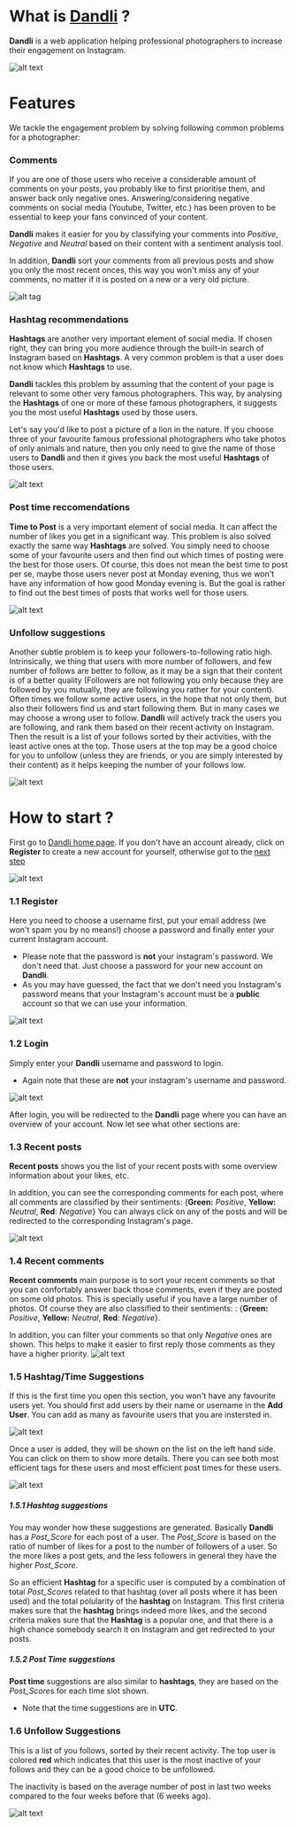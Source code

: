 # What is [Dandli](http://129.132.114.13:8000/) ?

**Dandli** is a web application helping professional photographers to increase their engagement on Instagram. 


![alt text](team42/web_src/about/overview.png)

# Features

We tackle the engagement problem by solving following common problems for a photographer:

### Comments
If you are one of those users who receive a considerable amount of comments on your posts, you probably like to first prioritise them, and answer back only negative ones. Answering/considering negative comments on social media (Youtube, Twitter, etc.) has been proven to be essential to keep your fans convinced of your content.  

**Dandli** makes it easier for you by classifying your comments into *Positive*, *Negative* and *Neutral* based on their content with a sentiment analysis tool.  

In addition, **Dandli** sort your comments from all previous posts and show you only the most recent onces, this way you won't miss any of your comments, no matter if it is posted on a new or a very old picture.

![alt tag](/team42/web_src/about/comments_list.png)

### Hashtag recommendations 
**Hashtags** are another very important element of social media. If chosen right, they can bring you more audience through the built-in search of Instagram based on **Hashtags**. A very common problem is that a user does not know which **Hashtags** to use.  

**Dandli** tackles this problem by assuming that the content of your page is relevant to some other very famous photographers. This way, by analysing the **Hashtags** of one or more of these famous photographers, it suggests you the most useful **Hashtags** used by those users. 
 
Let's say you'd like to post a picture of a lion in the nature. If you choose three of your favourite famous professional photographers who take photos of only animals and nature, then you only need to give the name of those users to **Dandli** and then it gives you back the most useful **Hashtags** of those users. 

![alt text](team42/web_src/about/best_hashtags.png)

### Post time reccomendations
**Time to Post** is a very important element of social media. It can affect the number of likes you get in a significant way. 
This problem is also solved exactly the same way **Hashtags** are solved. You simply need to choose some of your favourite users  and then find out which times of posting were the best for those users. Of course, this does not mean the best time to post per se, maybe those users never post at Monday evening, thus we won't have any information of how good Monday evening is. But the goal is rather to find out the best times of posts that works well for those users.

![alt text](team42/web_src/about/best_time.png)

### Unfollow suggestions
Another subtle problem is to keep your followers-to-following ratio high.  Intrinsically, we thing that users with more number of followers, and few number of follows are better to follow, as it may be a sign that their content is of a better quality (Followers are not following you only because they are followed by you mutually, they are following you rather for your content).
Often times we follow some active users, in the hope that not only them, but also their followers find us and start following them. But in many cases we may choose a wrong user to follow. **Dandli** will actively track the users you are following, and rank them based on their recent activity on Instagram. Then the result is a list of your follows sorted by their activities, with the least active ones at the top. Those users at the top may be a good choice for you to unfollow (unless they are friends, or you are simply interested by their content) as it helps keeping the number of your follows low.

![alt text](team42/web_src/about/unfollow_list.png)

# How to start ?

First go to [Dandli home page](129.132.114.13:8000). If you don't have an account already, click on **Register** to create a new account for yourself, otherwise got to the [next step](#1.2-login)

![alt text](team42/web_src/about/first_page.png)

### 1.1 Register

Here you need to choose a username first, put your email address (we won't spam you by no means!) choose a password and finally enter your current Instagram account.
* Please note that the password is **not** your instagram's password. We don't need that. Just choose a password for your new account on **Dandli**.
* As you may have guessed, the fact that we don't need you Instagram's password means that your Instagram's account must be a **public** account so that we can use your information.


![alt text](team42/web_src/about/register.png)

### 1.2 Login
Simply enter your **Dandli** username and password to login. 
* Again note that these are **not** your instagram's username and password. 


![alt text](team42/web_src/about/login.png)

After login, you will be redirected to the **Dandli** page where you can have an overview of your account. Now let see what other sections are:

### 1.3 Recent posts
**Recent posts** shows you the list of your recent posts with some overview information about your likes, etc. 

In addition, you can see the corresponding comments for each post, where all comments are classified by their sentiments: {**Green:** *Positive*, **Yellow:** *Neutral*, **Red**: *Negative*}
You can always click on any of the posts and will be redirected to the corresponding Instagram's page.

![alt text](team42/web_src/about/recent_posts.png)

### 1.4 Recent comments
**Recent comments** main purpose is to sort your recent comments so that you can confortably answer back those comments, even if they are posted on some old photos. This is specially useful if you have a large number of photos. Of course they are also classified to their sentiments: : {**Green:** *Positive*, **Yellow:** *Neutral*, **Red**: *Negative*}. 

In addition, you can filter your comments so that only *Negative* ones are shown. This helps to make it easier to first reply those comments as they have a higher priority.
![alt text](team42/web_src/about/recent_comments.png)

### 1.5 Hashtag/Time Suggestions
If this is the first time you open this section, you won't have any favourite users yet. You should first add users by their name or username in the **Add User**.  You can add as many as favourite users that you are instersted in.

![alt text](team42/web_src/about/add_user.png)

Once a user is added, they will be shown on the list on the left hand side. You can click on them to show more details. There you can see both most efficient tags for these users and most efficient post times for these users. 

![alt text](team42/web_src/about/targets.png)

##### 1.5.1 Hashtag suggestions
You may wonder how these suggestions are generated. Basically **Dandli** has a *Post_Score* for each post of a user. The *Post_Score* is based on the ratio of number of likes for a post to the number of followers of a user. So the more likes a post gets, and the less followers in general they have the higher *Post_Score*.

So an efficient **Hashtag** for a specific user is computed by a combination of total *Post_Score*s related to that hashtag (over all posts where it has been used) and the total polularity of the **hashtag** on Instagram. This first criteria makes sure that the **hashtag** brings indeed more likes, and the second criteria makes sure that the **Hashtag** is a popular one, and that there is a high chance somebody search it on Instagram and get redirected to your posts.

##### 1.5.2 Post Time suggestions
**Post time** suggestions are also similar to **hashtags**, they are based on the *Post_Score*s for each time slot shown. 

* Note that the time suggestions are in **UTC**.

### 1.6 Unfollow Suggestions

This is a list of you follows, sorted by their recent activity. The top user is colored **red** which indicates that this user is the most inactive of your follows and they can be a good choice to be unfollowed.

The inactivity is based on the average number of post in last two weeks compared to the four weeks before that (6 weeks ago).

![alt text](team42/web_src/about/unfollows.png)

